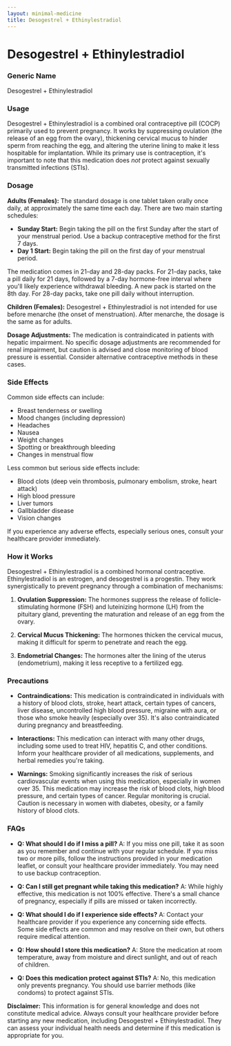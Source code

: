 ```yaml
---
layout: minimal-medicine
title: Desogestrel + Ethinylestradiol
---
```


# Desogestrel + Ethinylestradiol
### Generic Name
Desogestrel + Ethinylestradiol

### Usage
Desogestrel + Ethinylestradiol is a combined oral contraceptive pill (COCP) primarily used to prevent pregnancy. It works by suppressing ovulation (the release of an egg from the ovary), thickening cervical mucus to hinder sperm from reaching the egg, and altering the uterine lining to make it less hospitable for implantation.  While its primary use is contraception, it's important to note that this medication does *not* protect against sexually transmitted infections (STIs).

### Dosage
**Adults (Females):** The standard dosage is one tablet taken orally once daily, at approximately the same time each day.  There are two main starting schedules:

* **Sunday Start:** Begin taking the pill on the first Sunday after the start of your menstrual period.  Use a backup contraceptive method for the first 7 days.
* **Day 1 Start:** Begin taking the pill on the first day of your menstrual period.

The medication comes in 21-day and 28-day packs.  For 21-day packs, take a pill daily for 21 days, followed by a 7-day hormone-free interval where you'll likely experience withdrawal bleeding. A new pack is started on the 8th day.  For 28-day packs, take one pill daily without interruption.

**Children (Females):**  Desogestrel + Ethinylestradiol is not intended for use before menarche (the onset of menstruation).  After menarche, the dosage is the same as for adults.

**Dosage Adjustments:**  The medication is contraindicated in patients with hepatic impairment.  No specific dosage adjustments are recommended for renal impairment, but caution is advised and close monitoring of blood pressure is essential.  Consider alternative contraceptive methods in these cases.

### Side Effects
Common side effects can include:

* Breast tenderness or swelling
* Mood changes (including depression)
* Headaches
* Nausea
* Weight changes
* Spotting or breakthrough bleeding
* Changes in menstrual flow

Less common but serious side effects include:

* Blood clots (deep vein thrombosis, pulmonary embolism, stroke, heart attack)
* High blood pressure
* Liver tumors
* Gallbladder disease
* Vision changes

If you experience any adverse effects, especially serious ones, consult your healthcare provider immediately.

### How it Works
Desogestrel + Ethinylestradiol is a combined hormonal contraceptive.  Ethinylestradiol is an estrogen, and desogestrel is a progestin.  They work synergistically to prevent pregnancy through a combination of mechanisms:

1. **Ovulation Suppression:** The hormones suppress the release of follicle-stimulating hormone (FSH) and luteinizing hormone (LH) from the pituitary gland, preventing the maturation and release of an egg from the ovary.

2. **Cervical Mucus Thickening:** The hormones thicken the cervical mucus, making it difficult for sperm to penetrate and reach the egg.

3. **Endometrial Changes:**  The hormones alter the lining of the uterus (endometrium), making it less receptive to a fertilized egg.

### Precautions
* **Contraindications:** This medication is contraindicated in individuals with a history of blood clots, stroke, heart attack, certain types of cancers, liver disease, uncontrolled high blood pressure, migraine with aura, or those who smoke heavily (especially over 35).  It's also contraindicated during pregnancy and breastfeeding.

* **Interactions:** This medication can interact with many other drugs, including some used to treat HIV, hepatitis C, and other conditions. Inform your healthcare provider of all medications, supplements, and herbal remedies you're taking.

* **Warnings:**  Smoking significantly increases the risk of serious cardiovascular events when using this medication, especially in women over 35.  This medication may increase the risk of blood clots, high blood pressure, and certain types of cancer. Regular monitoring is crucial.  Caution is necessary in women with diabetes, obesity, or a family history of blood clots.

### FAQs

* **Q: What should I do if I miss a pill?** A:  If you miss one pill, take it as soon as you remember and continue with your regular schedule. If you miss two or more pills, follow the instructions provided in your medication leaflet, or consult your healthcare provider immediately.  You may need to use backup contraception.

* **Q: Can I still get pregnant while taking this medication?** A:  While highly effective, this medication is not 100% effective.  There's a small chance of pregnancy, especially if pills are missed or taken incorrectly.

* **Q: What should I do if I experience side effects?** A:  Contact your healthcare provider if you experience any concerning side effects. Some side effects are common and may resolve on their own, but others require medical attention.

* **Q: How should I store this medication?** A:  Store the medication at room temperature, away from moisture and direct sunlight, and out of reach of children.

* **Q: Does this medication protect against STIs?** A: No, this medication only prevents pregnancy.  You should use barrier methods (like condoms) to protect against STIs.

**Disclaimer:** This information is for general knowledge and does not constitute medical advice.  Always consult your healthcare provider before starting any new medication, including Desogestrel + Ethinylestradiol. They can assess your individual health needs and determine if this medication is appropriate for you.
